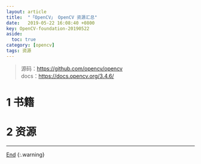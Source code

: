 ```yaml
---
layout: article
title:  "「OpenCV」 OpenCV 资源汇总"
date:   2019-05-22 16:08:40 +0800
key: OpenCV-foundation-20190522
aside:
  toc: true
category: [opencv]
tags: 资源
---
```

<span id='head'></span>  
>源码：<https://github.com/opencv/opencv>   
docs：<https://docs.opencv.org/3.4.6/>   


<!--more-->


# 1 书籍

# 2 资源


-------------------  
[End](#head)
{:.warning}  
